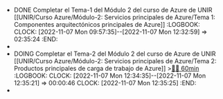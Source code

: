 - DONE Completar el Tema-1 del Módulo 2 del curso de Azure de UNIR [[UNIR/Curso Azure/Módulo-2: Servicios principales de Azure/Tema 1: Componentes arquitectónicos principales de Azure]]
  :LOGBOOK:
  CLOCK: [2022-11-07 Mon 09:57:35]--[2022-11-07 Mon 12:32:59] =>  02:35:24
  :END:
-
- DOING Completar el Tema-2 del Módulo 2 del curso de Azure de UNIR [[UNIR/Curso Azure/Módulo-2: Servicios principales de Azure/Tema 2: Productos principales de carga de trabajo de Azure]] >[🍅🍅 60min](#agenda-pomo://?t=f-1667820903908-1800%2Cf-1667823736947-1800)
  :LOGBOOK:
  CLOCK: [2022-11-07 Mon 12:34:35]--[2022-11-07 Mon 12:35:21] =>  00:00:46
  CLOCK: [2022-11-07 Mon 12:35:25]
  :END:
-